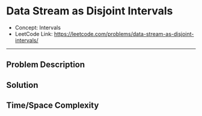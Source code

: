 # Data Stream as Disjoint Intervals

- Concept: Intervals
- LeetCode Link: https://leetcode.com/problems/data-stream-as-disjoint-intervals/

---

## Problem Description

## Solution

## Time/Space Complexity

